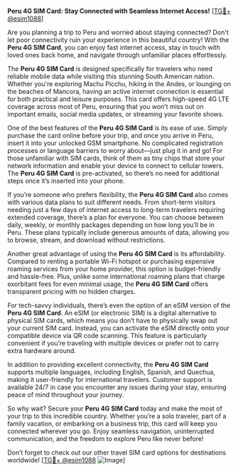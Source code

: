 **Peru 4G SIM Card: Stay Connected with Seamless Internet Access!** [[TG💪+ @esim1088](https://t.me/s/esim1088)]

Are you planning a trip to Peru and worried about staying connected? Don't let poor connectivity ruin your experience in this beautiful country! With the **Peru 4G SIM Card**, you can enjoy fast internet access, stay in touch with loved ones back home, and navigate through unfamiliar places effortlessly.

The **Peru 4G SIM Card** is designed specifically for travelers who need reliable mobile data while visiting this stunning South American nation. Whether you're exploring Machu Picchu, hiking in the Andes, or lounging on the beaches of Mancora, having an active internet connection is essential for both practical and leisure purposes. This card offers high-speed 4G LTE coverage across most of Peru, ensuring that you won’t miss out on important emails, social media updates, or streaming your favorite shows.

One of the best features of the **Peru 4G SIM Card** is its ease of use. Simply purchase the card online before your trip, and once you arrive in Peru, insert it into your unlocked GSM smartphone. No complicated registration processes or language barriers to worry about—just plug it in and go! For those unfamiliar with SIM cards, think of them as tiny chips that store your network information and enable your device to connect to cellular towers. The **Peru 4G SIM Card** is pre-activated, so there’s no need for additional steps once it’s inserted into your phone.

If you’re someone who prefers flexibility, the **Peru 4G SIM Card** also comes with various data plans to suit different needs. From short-term visitors needing just a few days of internet access to long-term travelers requiring extended coverage, there’s a plan for everyone. You can choose between daily, weekly, or monthly packages depending on how long you’ll be in Peru. These plans typically include generous amounts of data, allowing you to browse, stream, and download without restrictions.

Another great advantage of using the **Peru 4G SIM Card** is its affordability. Compared to renting a portable Wi-Fi hotspot or purchasing expensive roaming services from your home provider, this option is budget-friendly and hassle-free. Plus, unlike some international roaming plans that charge exorbitant fees for even minimal usage, the **Peru 4G SIM Card** offers transparent pricing with no hidden charges.

For tech-savvy individuals, there’s even the option of an eSIM version of the **Peru 4G SIM Card**. An eSIM (or electronic SIM) is a digital alternative to physical SIM cards, which means you don’t have to physically swap out your current SIM card. Instead, you can activate the eSIM directly onto your compatible device via QR code scanning. This feature is particularly convenient if you’re traveling with multiple devices or prefer not to carry extra hardware around.

In addition to providing excellent connectivity, the **Peru 4G SIM Card** supports multiple languages, including English, Spanish, and Quechua, making it user-friendly for international travelers. Customer support is available 24/7 in case you encounter any issues during your stay, ensuring peace of mind throughout your journey.

So why wait? Secure your **Peru 4G SIM Card** today and make the most of your trip to this incredible country. Whether you’re a solo traveler, part of a family vacation, or embarking on a business trip, this card will keep you connected wherever you go. Enjoy seamless navigation, uninterrupted communication, and the freedom to explore Peru like never before!

Don’t forget to check out our other travel SIM card options for destinations worldwide! [[TG💪+ @esim1088](https://t.me/s/esim1088) ![Image](https://i.postimg.cc/Y0z9fWf4/image.png)]